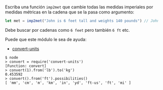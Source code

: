 Escriba una función `imp2met` que cambie todas las medidas imperiales por medidas métricas en la cadena que se la pasa como argumento:

```js
let met = imp2met("John is 6 feet tall and weights 140 pounds") // John is 1.8 m tall and weights 63.5 kilos
```

Debe buscar por cadenas como `6 feet` pero también `6 ft` etc.

Puede que este módulo le sea de ayuda:

* [convert-units](https://www.npmjs.com/package/convert-units)

```
$ node
> convert = require('convert-units')
[Function: convert]
> convert(1).from('lb').to('kg')
0.453592
> convert().from('ft').possibilities()
[ 'mm', 'cm', 'm', 'km', 'in', 'yd', 'ft-us', 'ft', 'mi' ]
```
